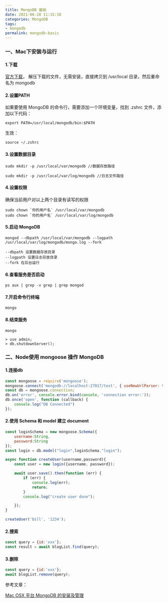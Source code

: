 ```yaml
---
title: MongoDB 基础
date: 2021-06-28 11:15:18
categories: MongoDB
tags:
- mongodb
permalink: mongodb-basic
---
```

### 一、Mac下安装与运行
#### 1.下载
[官方下载](https://www.mongodb.com/try/download/community)， 解压下载的文件，无需安装，直接拷贝到 /usr/local 目录，然后重命名为 mongodb

#### 2.设置PATH
如果要使用 MongoDB 的命令行，需要添加一个环境变量，找到 .zshrc 文件，添加以下代码：
```shell
export PATH=/usr/local/mongodb/bin:$PATH
```
生效：
```shell
source ~/.zshrc
```
<!--more-->
#### 3.设置数据目录
```shell
sudo mkdir -p /usr/local/var/mongodb //数据存放路径

sudo mkdir -p /usr/local/var/log/mongodb //日志文件路径
```

#### 4.设置权限
确保当前用户对以上两个目录有读写的权限
```shell
sudo chown `你的用户名` /usr/local/var/mongodb
sudo chown `你的用户名` /usr/local/var/log/mongodb
```

#### 5.启动 MongoDB
```shell
mongod --dbpath /usr/local/var/mongodb --logpath /usr/local/var/log/mongodb/mongo.log --fork

--dbpath 设置数据存放目录
--logpath 设置日志存放目录
--fork 在后台运行
```

#### 6.查看服务是否启动
```shell
ps aux | grep -v grep | grep mongod
```

#### 7.开启命令行终端
```shell
mongo
```

#### 8.结束服务
```shell
mongo

> use admin;
> db.shutdownServer();
```

### 二、Node使用 mongoose 操作 MongoDB
#### 1.连接db
```javascript
const mongoose = require('mongoose');
mongoose.connect('mongodb://localhost:27017/test', { useNewUrlParser: true, useUnifiedTopology: true});
const db = mongoose.connection;
db.on('error', console.error.bind(console, 'connection error:'));
db.once('open', function (callback) {
    console.log("DB Connected")
});
```

#### 2.使用 Schema 和 model 建立 document
```javascript
const loginSchema = new mongoose.Schema({
    username:String,
    password:String
});
const login = db.model("login",loginSchema,"login");

async function createUser(username,password){
    const user = new login({username, password});

    await user.save().then(function (err) {
        if (err) {
            console.log(err);
            return;
        }
        console.log("create user done");

    });
}

createUser('bill', '1234');
```

#### 2.搜索
```javascript
const query = {id:'xxx'};
const result = await blogList.find(query);
```

#### 3.删除
```javascript
const query = {id:'xxx'};
await blogList.remove(query);
```


参考文章：

[Mac OSX 平台 MongoDB 的安装及管理](https://cloud.tencent.com/developer/article/1770288)

